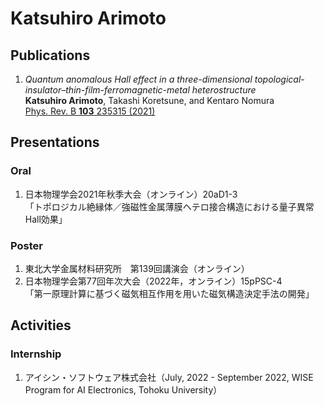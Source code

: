 # Katsuhiro Arimoto

## Publications

1. *Quantum anomalous Hall effect in a three-dimensional topological-insulator–thin-film-ferromagnetic-metal heterostructure*  
**Katsuhiro Arimoto**, Takashi Koretsune, and Kentaro Nomura  
[Phys. Rev. B **103** 235315 (2021)](https://link.aps.org/doi/10.1103/PhysRevB.103.235315)

## Presentations

### Oral

1. 日本物理学会2021年秋季大会（オンライン）20aD1-3  
「トポロジカル絶縁体／強磁性金属薄膜ヘテロ接合構造における量子異常Hall効果」

### Poster

1. 東北大学金属材料研究所　第139回講演会（オンライン）
2. 日本物理学会第77回年次大会（2022年，オンライン）15pPSC-4  
「第一原理計算に基づく磁気相互作用を用いた磁気構造決定手法の開発」

## Activities

### Internship

1. アイシン・ソフトウェア株式会社（July, 2022 - September 2022, WISE Program for AI Electronics, Tohoku University）

<!--
**KatsuhiroArimoto/KatsuhiroArimoto** is a ✨ _special_ ✨ repository because its `README.md` (this file) appears on your GitHub profile.

Here are some ideas to get you started:

- 🔭 I’m currently working on ...
- 🌱 I’m currently learning ...
- 👯 I’m looking to collaborate on ...
- 🤔 I’m looking for help with ...
- 💬 Ask me about ...
- 📫 How to reach me: ...
- 😄 Pronouns: ...
- ⚡ Fun fact: ...
-->
